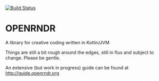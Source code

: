[![Build Status](https://travis-ci.org/openrndr/openrndr.svg?branch=master)](https://travis-ci.org/openrndr/openrndr)

# OPENRNDR

A library for creative coding written in Kotlin/JVM

Things are still a bit rough around the edges, still in flux and subject to change. 
Please be gentle.

An extensive (but work in progress) guide can be found at http://guide.openrndr.org
